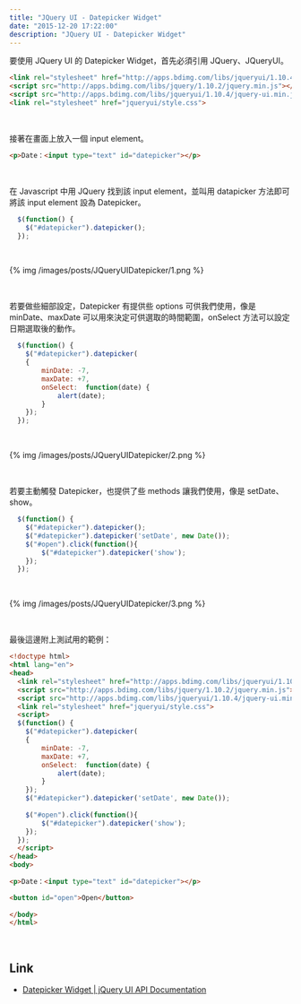 ```yaml
---
title: "JQuery UI - Datepicker Widget"
date: "2015-12-20 17:22:00"
description: "JQuery UI - Datepicker Widget"
---
```



要使用 JQuery UI 的 Datepicker Widget，首先必須引用 JQuery、JQueryUI。  

<!-- More -->

```html
<link rel="stylesheet" href="http://apps.bdimg.com/libs/jqueryui/1.10.4/css/jquery-ui.min.css">
<script src="http://apps.bdimg.com/libs/jquery/1.10.2/jquery.min.js"></script>
<script src="http://apps.bdimg.com/libs/jqueryui/1.10.4/jquery-ui.min.js"></script>
<link rel="stylesheet" href="jqueryui/style.css">
```

<br/>


接著在畫面上放入一個 input element。  

```html
<p>Date：<input type="text" id="datepicker"></p>
```

<br/>


在 Javascript 中用 JQuery 找到該 input element，並叫用 datapicker 方法即可將該 input element 設為 Datepicker。  

```js
  $(function() {
    $("#datepicker").datepicker();
  });
```

<br/>


{% img /images/posts/JQueryUIDatepicker/1.png %}

<br/>


若要做些細部設定，Datepicker 有提供些 options 可供我們使用，像是 minDate、maxDate 可以用來決定可供選取的時間範圍，onSelect 方法可以設定日期選取後的動作。  

```js
  $(function() {
    $("#datepicker").datepicker(
    {
    	minDate: -7,
    	maxDate: +7,
        onSelect:  function(date) {
            alert(date);
        }
    });
  });
```

<br/>


{% img /images/posts/JQueryUIDatepicker/2.png %}

<br/>


若要主動觸發 Datepicker，也提供了些 methods 讓我們使用，像是 setDate、show。  

```js
  $(function() {
    $("#datepicker").datepicker();
    $("#datepicker").datepicker('setDate', new Date());
    $("#open").click(function(){
    	$("#datepicker").datepicker('show');
    });
  });
```

<br/>

{% img /images/posts/JQueryUIDatepicker/3.png %}

<br/>


最後這邊附上測試用的範例：  

```html
<!doctype html>
<html lang="en">
<head>
  <link rel="stylesheet" href="http://apps.bdimg.com/libs/jqueryui/1.10.4/css/jquery-ui.min.css">
  <script src="http://apps.bdimg.com/libs/jquery/1.10.2/jquery.min.js"></script>
  <script src="http://apps.bdimg.com/libs/jqueryui/1.10.4/jquery-ui.min.js"></script>
  <link rel="stylesheet" href="jqueryui/style.css">
  <script>
  $(function() {
    $("#datepicker").datepicker(
    {
    	minDate: -7,
    	maxDate: +7,
        onSelect:  function(date) {
            alert(date);
        }
    });
    $("#datepicker").datepicker('setDate', new Date());
    
    $("#open").click(function(){
    	$("#datepicker").datepicker('show');
    });
  });
  </script>
</head>
<body>
 
<p>Date：<input type="text" id="datepicker"></p>

<button id="open">Open</button>
 
</body>
</html>			
```

<br/>


Link
----
* [Datepicker Widget | jQuery UI API Documentation](http://api.jqueryui.com/datepicker/#method-show)
